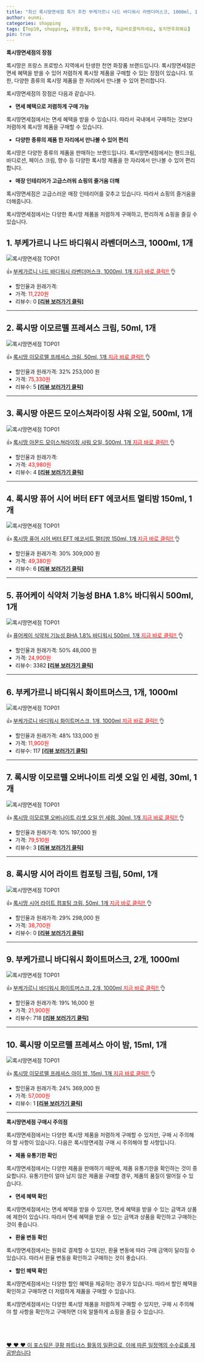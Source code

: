 ```yaml
---
title: "최신 록시땅면세점 특가 추천 부케가르니 나드 바디워시 라벤더머스크, 1000ml, 1개 비교 장점"
author: eunmi.
categories: shopping
tags: [Top10, shopping, 유행상품, 필수구매, 지금바로클릭하세요, 놓치면후회해요]
pin: true
---
```

**록시땅면세점의 장점**

록시땅은 프랑스 프로방스 지역에서 탄생한 천연 화장품 브랜드입니다. 록시땅면세점은 면세 혜택을 받을 수 있어 저렴하게 록시땅 제품을 구매할 수 있는 장점이 있습니다. 또한, 다양한 종류의 록시땅 제품을 한 자리에서 만나볼 수 있어 편리합니다.

록시땅면세점의 장점은 다음과 같습니다.

* **면세 혜택으로 저렴하게 구매 가능**

록시땅면세점에서는 면세 혜택을 받을 수 있습니다. 따라서 국내에서 구매하는 것보다 저렴하게 록시땅 제품을 구매할 수 있습니다.

* **다양한 종류의 제품 한 자리에서 만나볼 수 있어 편리**

록시땅은 다양한 종류의 제품을 판매하는 브랜드입니다. 록시땅면세점에서는 핸드크림, 바디로션, 페이스 크림, 향수 등 다양한 록시땅 제품을 한 자리에서 만나볼 수 있어 편리합니다.

* **매장 인테리어가 고급스러워 쇼핑의 즐거움 더해**

록시땅면세점은 고급스러운 매장 인테리어를 갖추고 있습니다. 따라서 쇼핑의 즐거움을 더해줍니다.

록시땅면세점에서는 다양한 록시땅 제품을 저렴하게 구매하고, 편리하게 쇼핑을 즐길 수 있습니다.

   

## 1. 부케가르니 나드 바디워시 라벤더머스크, 1000ml, 1개

![록시땅면세점 TOP01](https://thumbnail6.coupangcdn.com/thumbnails/remote/230x230ex/image/retail/images/7896660366698263-2f4e3699-3cf6-45d2-abf7-c3537b6a7506.png)


👍 [부케가르니 나드 바디워시 라벤더머스크, 1000ml, 1개 <font color=red> 지금 바로 클릭!! </font> ](https://link.coupang.com/re/AFFSDP?lptag=AF3617701&subid=GithubCoopas&pageKey=6540561327&traceid=V0-153&itemId=14560296036&vendorItemId=4851138321) 👌 


- 할인율과 원래가격: 
- 가격: <span style='color:red'>11,220원</span>
- 리뷰수: 0  [**[리뷰 보러가기 클릭]**](https://link.coupang.com/re/AFFSDP?lptag=AF3617701&subid=GithubCoopas&pageKey=6540561327&traceid=V0-153&itemId=14560296036&vendorItemId=4851138321)

---


   

## 2. 록시땅 이모르뗄 프레셔스 크림, 50ml, 1개

![록시땅면세점 TOP01](https://thumbnail7.coupangcdn.com/thumbnails/remote/230x230ex/image/retail/images/1199304816205281-8f615ca0-5000-4bac-9855-2b224d751a19.jpg)


👍 [록시땅 이모르뗄 프레셔스 크림, 50ml, 1개 <font color=red> 지금 바로 클릭!! </font> ](https://link.coupang.com/re/AFFSDP?lptag=AF3617701&subid=GithubCoopas&pageKey=6930070139&traceid=V0-153&itemId=16766547825&vendorItemId=83947831559) 👌 


- 할인율과 원래가격: 32%  253,000   원
- 가격: <span style='color:red'>75,330원</span>
- 리뷰수: 5  [**[리뷰 보러가기 클릭]**](https://link.coupang.com/re/AFFSDP?lptag=AF3617701&subid=GithubCoopas&pageKey=6930070139&traceid=V0-153&itemId=16766547825&vendorItemId=83947831559)

---


   

## 3. 록시땅 아몬드 모이스쳐라이징 샤워 오일, 500ml, 1개

![록시땅면세점 TOP01](https://thumbnail9.coupangcdn.com/thumbnails/remote/230x230ex/image/product/image/vendoritem/2018/11/28/3149447523/07b5f1ce-2c26-46f6-bd77-8a7bcb455c66.jpg)


👍 [록시땅 아몬드 모이스쳐라이징 샤워 오일, 500ml, 1개 <font color=red> 지금 바로 클릭!! </font> ](https://link.coupang.com/re/AFFSDP?lptag=AF3617701&subid=GithubCoopas&pageKey=4744079232&traceid=V0-153&itemId=6031464982&vendorItemId=3149447523) 👌 


- 할인율과 원래가격: 
- 가격: <span style='color:red'>43,980원</span>
- 리뷰수: 4  [**[리뷰 보러가기 클릭]**](https://link.coupang.com/re/AFFSDP?lptag=AF3617701&subid=GithubCoopas&pageKey=4744079232&traceid=V0-153&itemId=6031464982&vendorItemId=3149447523)

---


   

## 4. 록시땅 퓨어 시어 버터 EFT 에코서트 멀티밤 150ml, 1개

![록시땅면세점 TOP01](https://thumbnail9.coupangcdn.com/thumbnails/remote/230x230ex/image/retail/images/3929157898344389-158d328b-acd9-4366-a046-9a0827cefa99.jpg)


👍 [록시땅 퓨어 시어 버터 EFT 에코서트 멀티밤 150ml, 1개 <font color=red> 지금 바로 클릭!! </font> ](https://link.coupang.com/re/AFFSDP?lptag=AF3617701&subid=GithubCoopas&pageKey=4744079112&traceid=V0-153&itemId=6031464802&vendorItemId=3933243558) 👌 


- 할인율과 원래가격: 30%  309,000   원
- 가격: <span style='color:red'>49,380원</span>
- 리뷰수: 6  [**[리뷰 보러가기 클릭]**](https://link.coupang.com/re/AFFSDP?lptag=AF3617701&subid=GithubCoopas&pageKey=4744079112&traceid=V0-153&itemId=6031464802&vendorItemId=3933243558)

---


   

## 5. 퓨어케이 식약처 기능성 BHA 1.8% 바디워시 500ml, 1개

![록시땅면세점 TOP01](https://thumbnail7.coupangcdn.com/thumbnails/remote/230x230ex/image/vendor_inventory/e04b/677a813c004e0f0ad7b53f55cf077148e4a0c5bae8ff74ff27d0c4ac30d8.jpg)


👍 [퓨어케이 식약처 기능성 BHA 1.8% 바디워시 500ml, 1개 <font color=red> 지금 바로 클릭!! </font> ](https://link.coupang.com/re/AFFSDP?lptag=AF3617701&subid=GithubCoopas&pageKey=6262152550&traceid=V0-153&itemId=12756666390&vendorItemId=81802952446) 👌 


- 할인율과 원래가격: 50%  48,000   원
- 가격: <span style='color:red'>24,900원</span>
- 리뷰수: 3382  [**[리뷰 보러가기 클릭]**](https://link.coupang.com/re/AFFSDP?lptag=AF3617701&subid=GithubCoopas&pageKey=6262152550&traceid=V0-153&itemId=12756666390&vendorItemId=81802952446)

---


   

## 6. 부케가르니 바디워시 화이트머스크, 1개, 1000ml

![록시땅면세점 TOP01](https://thumbnail7.coupangcdn.com/thumbnails/remote/230x230ex/image/retail/images/125362640568503-36401c04-8e34-413d-83a4-6cf42490c87e.jpg)


👍 [부케가르니 바디워시 화이트머스크, 1개, 1000ml <font color=red> 지금 바로 클릭!! </font> ](https://link.coupang.com/re/AFFSDP?lptag=AF3617701&subid=GithubCoopas&pageKey=6590874068&traceid=V0-153&itemId=2352977096&vendorItemId=70349465755) 👌 


- 할인율과 원래가격: 48%  133,000   원
- 가격: <span style='color:red'>11,900원</span>
- 리뷰수: 117  [**[리뷰 보러가기 클릭]**](https://link.coupang.com/re/AFFSDP?lptag=AF3617701&subid=GithubCoopas&pageKey=6590874068&traceid=V0-153&itemId=2352977096&vendorItemId=70349465755)

---


   

## 7. 록시땅 이모르뗄 오버나이트 리셋 오일 인 세럼, 30ml, 1개

![록시땅면세점 TOP01](https://thumbnail10.coupangcdn.com/thumbnails/remote/230x230ex/image/retail/images/123027921929037-1467e1f3-f5aa-4c56-9cb5-dc30ce7eb06f.jpg)


👍 [록시땅 이모르뗄 오버나이트 리셋 오일 인 세럼, 30ml, 1개 <font color=red> 지금 바로 클릭!! </font> ](https://link.coupang.com/re/AFFSDP?lptag=AF3617701&subid=GithubCoopas&pageKey=4744079469&traceid=V0-153&itemId=6031465355&vendorItemId=70911653724) 👌 


- 할인율과 원래가격: 10%  197,000   원
- 가격: <span style='color:red'>79,510원</span>
- 리뷰수: 3  [**[리뷰 보러가기 클릭]**](https://link.coupang.com/re/AFFSDP?lptag=AF3617701&subid=GithubCoopas&pageKey=4744079469&traceid=V0-153&itemId=6031465355&vendorItemId=70911653724)

---


   

## 8. 록시땅 시어 라이트 컴포팅 크림, 50ml, 1개

![록시땅면세점 TOP01](https://thumbnail10.coupangcdn.com/thumbnails/remote/230x230ex/image/retail/images/1208644279451564-acf756b9-03fb-4801-8177-cacd57c10d2b.jpg)


👍 [록시땅 시어 라이트 컴포팅 크림, 50ml, 1개 <font color=red> 지금 바로 클릭!! </font> ](https://link.coupang.com/re/AFFSDP?lptag=AF3617701&subid=GithubCoopas&pageKey=5607680415&traceid=V0-153&itemId=9052877224&vendorItemId=76339229115) 👌 


- 할인율과 원래가격: 29%  298,000   원
- 가격: <span style='color:red'>38,700원</span>
- 리뷰수: 0  [**[리뷰 보러가기 클릭]**](https://link.coupang.com/re/AFFSDP?lptag=AF3617701&subid=GithubCoopas&pageKey=5607680415&traceid=V0-153&itemId=9052877224&vendorItemId=76339229115)

---


   

## 9. 부케가르니 바디워시 화이트머스크, 2개, 1000ml

![록시땅면세점 TOP01](https://thumbnail9.coupangcdn.com/thumbnails/remote/230x230ex/image/retail/images/8490035202622268-742628d4-19c1-404a-a373-445ef4eb7177.jpg)


👍 [부케가르니 바디워시 화이트머스크, 2개, 1000ml <font color=red> 지금 바로 클릭!! </font> ](https://link.coupang.com/re/AFFSDP?lptag=AF3617701&subid=GithubCoopas&pageKey=6590874068&traceid=V0-153&itemId=5213593752&vendorItemId=70376998733) 👌 


- 할인율과 원래가격: 19%  16,000   원
- 가격: <span style='color:red'>21,900원</span>
- 리뷰수: 718  [**[리뷰 보러가기 클릭]**](https://link.coupang.com/re/AFFSDP?lptag=AF3617701&subid=GithubCoopas&pageKey=6590874068&traceid=V0-153&itemId=5213593752&vendorItemId=70376998733)

---


   

## 10. 록시땅 이모르뗄 프레셔스 아이 밤, 15ml, 1개

![록시땅면세점 TOP01](https://thumbnail8.coupangcdn.com/thumbnails/remote/230x230ex/image/retail/images/2640388131844729-d3f1765f-d09c-4d36-8698-6b4a2d160f2a.jpg)


👍 [록시땅 이모르뗄 프레셔스 아이 밤, 15ml, 1개 <font color=red> 지금 바로 클릭!! </font> ](https://link.coupang.com/re/AFFSDP?lptag=AF3617701&subid=GithubCoopas&pageKey=6930070285&traceid=V0-153&itemId=16766548609&vendorItemId=83947832219) 👌 


- 할인율과 원래가격: 24%  369,000   원
- 가격: <span style='color:red'>57,000원</span>
- 리뷰수: 1  [**[리뷰 보러가기 클릭]**](https://link.coupang.com/re/AFFSDP?lptag=AF3617701&subid=GithubCoopas&pageKey=6930070285&traceid=V0-153&itemId=16766548609&vendorItemId=83947832219)

---
**록시땅면세점 구매시 주의점**

록시땅면세점에서는 다양한 록시땅 제품을 저렴하게 구매할 수 있지만, 구매 시 주의해야 할 사항이 있습니다. 다음은 록시땅면세점 구매 시 주의해야 할 사항입니다.

* **제품 유통기한 확인**

록시땅면세점에서는 다양한 제품을 판매하기 때문에, 제품 유통기한을 확인하는 것이 중요합니다. 유통기한이 얼마 남지 않은 제품을 구매할 경우, 제품의 품질이 떨어질 수 있습니다.

* **면세 혜택 확인**

록시땅면세점에서는 면세 혜택을 받을 수 있지만, 면세 혜택을 받을 수 있는 금액과 상품에 제한이 있습니다. 따라서 면세 혜택을 받을 수 있는 금액과 상품을 확인하고 구매하는 것이 좋습니다.

* **환율 변동 확인**

록시땅면세점에서는 원화로 결제할 수 있지만, 환율 변동에 따라 구매 금액이 달라질 수 있습니다. 따라서 환율 변동을 확인하고 구매하는 것이 좋습니다.

* **할인 혜택 확인**

록시땅면세점에서는 다양한 할인 혜택을 제공하는 경우가 있습니다. 따라서 할인 혜택을 확인하고 구매하면 더 저렴하게 제품을 구매할 수 있습니다.

록시땅면세점에서는 다양한 록시땅 제품을 저렴하게 구매할 수 있지만, 구매 시 주의해야 할 사항을 확인하고 구매하면 더욱 알뜰하게 쇼핑을 즐길 수 있습니다.<br><br><br><br><br> [ ❤ ❤ ❤ 이 포스팅은 쿠팡 파트너스 활동의 일환으로, 이에 따른 일정액의 수수료를 제공받습니다](https://link.coupang.com/a/bcEFyh)
